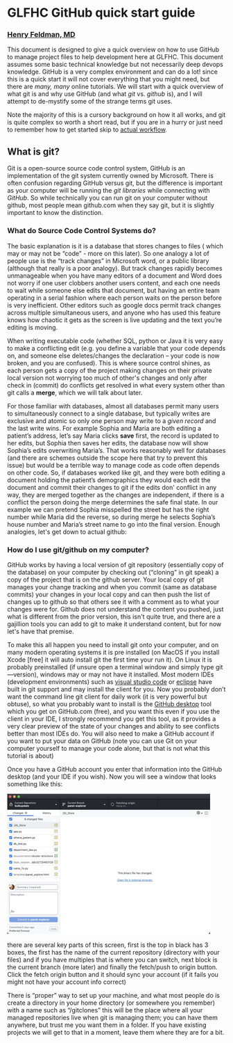 # GLFHC GitHub quick start guide

### [Henry Feldman, MD](mailto://hfeldman@glfhc.org)

This document is designed to give a quick overview on how to use GitHub to manage project files
to help development here at GLFHC. This document assumes some basic technical knowledge but not necessarily deep devops
knowledge. GitHub is a very complex environment and can do a lot! since this is a quick start it will not cover
everything that you might need, but there are _many, many_ online tutorials. We will start with a quick overview of what
git is and why use GitHub (and what _git_ vs. _github_ is), and I will attempt to de-mystify some of the strange terms
git
uses.

Note the majority of this is a cursory background on how it all works, and git is quite complex so worth a short read,
but if you are in a hurry or just need to remember how to get started skip to [actual workflow](workflow.md).

## What is git?

Git is a open-source source code control system, GitHub is an implementation of the git system currently owned by
Microsoft. There
is often confusion regarding GitHub versus git, but the difference is important as your computer will be running the
_git libraries_ while
connecting with _GitHub_. So while technically you can run git on your computer without github, most people
mean github.com when they say git, but it is slightly important to know the distinction.

### What do Source Code Control Systems do?

The basic explanation is it is a database that stores changes to files (
which may or may not be “code” - more on this later). So one analogy a lot of people use is the “track changes” in
Microsoft
word, or a public library (although that really is a poor analogy). But track changes rapidly becomes unmanageable when
you
have many editors of a document and Word does not worry if one
user clobbers another users content, and each one needs to wait while someone else edits that document, but having an
entire team operating in a serial fashion where each person waits on the person before is very inefficient. Other
editors such as google docs permit track changes across multiple simultaneous users, and anyone who has used this
feature knows how chaotic it gets as the screen is live updating and the text you’re editing is moving.

When writing executable code (whether SQL, python or Java it is very easy to make a conflicting edit (e.g. you
define a variable that your code depends on, and someone else deletes/changes the declaration – your code is now
broken, and you are confused).
This is where source control shines, as each person gets a copy of the project making changes on their private
local version not worrying too much of other's changes and only after check in (commit) do conflicts get resolved in
what every system other than git calls a **merge**, which we will talk about later.

For those familiar with databases, almost all databases permit many users to simultaneously connect to a single
database, but typically writes are exclusive and atomic so only one person may write to a _given record_ and the last
write wins. For
example Sophia and Maria are both editing a patient’s address, let’s say Maria clicks **save** first, the record is
updated
to her edits, but Sophia then saves her edits, the database now will show Sophia’s edits overwriting Maria’s. That works
reasonably well for databases (and there are schemes outside the scope here that try to prevent this issue) but would be
a terrible way to manage code as code often depends on other code. So, if databases worked like git, and they were both
editing a
document holding the patient’s demographics they would each
edit the document and commit their changes to git if the edits don' conflict in any way, they are merged together as the
changes are
independent, if there is a conflict the person doing the merge determines the safe final state. In our example we can
pretend Sophia misspelled the
street but has the right number while Maria did the reverse, so during merge he selects Sophia’s house number and
Maria’s street name to go into the final version. Enough analogies, let's get down to actual github:

### How do I use git/github on my computer?

GitHub works by having a local version of git repository (essentially copy of the database) on your computer by checking
out (“cloning” in git
speak) a copy of the project that is on the github server. Your local copy of git manages your change tracking and when
you commit (same as database commits) your changes in your local copy and can then push the list of changes up to github
so that others see it with a
comment as to what your changes were for. Github does not understand the content you pushed, just what is different from
the
prior version, this isn't quite true, and there are a gajillion tools you can add to git to make it understand content,
but for now
let's have that premise.

To make this all happen you need to install git onto your computer, and on many modern operating systems it is pre
installed (on MacOS if you install Xcode [free] it will auto install git the first time your run it). On Linux it is
probably
preinstalled (if unsure open a terminal window and simply type git —version), windows may or may not have it installed.
Most modern IDEs (development environments) such as [visual studio code](https://code.visualstudio.com)
or [eclipse](https://www.eclipse.org) have built in git support and may
install the client for you. Now you probably don’t want the command line git client for daily work (it is very powerful
but obtuse), so what you probably want to install is the [GitHub desktop](https://github.com/apps/desktop) tool which
you get on GitHub.com (free), and you
want this even if you use the client in your IDE, I strongly recommend you get this tool, as it provides a very clear
preview of the state of your changes and ability to see conflicts better than most IDEs do. You will also need to make a
GitHub account if you want to put your data on GitHub (note you can use Git on your computer yourself to manage your
code alone, but that is not what this tutorial is about)

Once you have a GitHub account you enter that information into the GitHub desktop (and your IDE if you wish). Now you
will see a window that looks something like this:

![GitHub Desktop Main Window](images/gitdesktop.png "GitHub Desktop")

there are several key parts of this screen, first is the top in black has 3 boxes, the first has the name of the current
repository (directory with your files) and if you have multiples that is where you can switch, next block is the current
branch (more later) and finally the fetch/push to origin button. Click the fetch origin button and it should sync your
account (if it fails you might not have your account info correct)

There is “proper” way to set up your machine, and what most people do is create a directory in your home directory (or
somewhere you remember) with a name such as “/gitclones” this will be the place where all your managed repositories live
when git is managing them; you can have them anywhere, but trust me you want them in a folder. If you have existing
projects we will get to that in a moment, leave them where they are for a bit.


